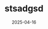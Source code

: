 ---
layout: restaurant
title: "stsadgsd"
date: 2025-04-16
state: ready
note: 5.0
style: "Asiatique"
diet: "none"
description: "213"
price: "$ (0-20$)"
address: "Kelilalina, Vatovavy, 312, Madagascar"
image: "/images/main.jpg"
images:
  - image: "/images/main.jpg"
  - image: "/images/gallery-1.jpg"
ratings:
  food:
    score: 5
    criteria: "Goût, fraîcheur, cuisson, présentation, créativité"
    comment: "123"
  service:
    score: 5
    criteria: "Rapidité, amabilité, professionnalisme, attention aux détails"
    comment: "132"
  ambiance:
    score: 5
    criteria: "Décor, musique, éclairage, confort, propreté, atmosphère générale"
    comment: "123"
  value:
    score: 5
    comment: "213"
  originality:
    score: 5
    comment: "312"
  overallExperience:
    score: 5
    criteria: "Expérience globale"
    comment: "123"
  overall:
    score: 5.0
    criteria: 'Facteur "wow"'
    comment: "Une expérience culinaire à découvrir."
---